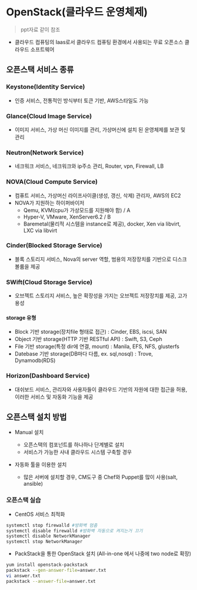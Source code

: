 # OpenStack(클라우드 운영체제)

> ppt자료 같이 참조

* 클라우드 컴퓨팅의 Iaas로서 클라우드 컴퓨팅 환경에서 사용되는 무료 오픈소스 클라우드 소프트웨어

## 오픈스택 서비스 종류

### Keystone(Identity Service)

* 인증 서비스, 전통적인 방식부터 토큰 기반, AWS스타일도 가능

### Glance(Cloud Image Service)

* 이미지 서비스, 가상 머신 이미지를 관리, 가상머신에 설치 된 운영체제를 보관 및 관리

### Neutron(Network Service)

* 네크워크 서비스, 네크워크와 ip주소 관리, Router, vpn, Firewall, LB

### NOVA(Cloud Compute Service)

* 컴퓨트 서비스, 가상머신 라이프사이클(생성,  갱신, 삭제) 관리자, AWS의 EC2
* NOVA가 지원하는 하이퍼바이저
  * Qemu, KVM(cpu가 가상모드를 지원해야 함) / A
  * Hyper-V, VMware, XenServer6.2 / B
  * Baremetal(물리적 시스템을 instance로 제공), docker, Xen via libvirt, LXC via libvirt 

### Cinder(Blocked Storage Service)

* 블록 스토리지 서비스, Nova의 server 역할, 범용의 저장장치를 기반으로 디스크 볼륨을 제공

### SWift(Cloud Storage Service)

* 오브젝트 스토리지 서비스, 높은 확장성을 가지는 오브젝트 저장장치를 제공, 고가용성

#### storage 유형

* Block 기반 storage(장치file 형태로 접근) : Cinder, EBS, iscsi, SAN
* Object 기반 storage(HTTP 기반 RESTful API) : Swift, S3, Ceph
* File 기반 storage(특정 dir에 연결, mount) : Manila, EFS, NFS, glusterfs
* Datebase 기반 storage(DB마다 다름, ex. sql,nosql) : Trove, Dynamodb(RDS)

### Horizon(Dashboard Service)

* 대쉬보드 서비스, 관리자와 사용자들이 클라우드 기반의 자원에 대한 접근을 허용, 이러한 서비스 및 자동화 기능을 제공

## 오픈스택 설치 방법

* Manual 설치
  * 오픈스택의 컴포넌트를 하나하나 단계별로 설치
  * 서비스가 가능한 사내 클라우드 시스템 구축할 경우

* 자동화 툴을 이용한 설치
  * 많은 서버에 설치할 경우, CM도구 중 Chef와 Puppet를 많이 사용(salt, ansible)

### 오픈스택 실습

* CentOS 서비스 최적화

```bash
systemctl stop firewalld #방화벽 멈춤
systemctl disable firewalld #방화벽 자동으로 켜지는거 끄기
systemctl disable NetworkManager 
systemctl stop NetworkManager
```

* PackStack을 통한 OpenStack 설치 (All-in-one 에서 나중에 two node로 확장)

```bash
yum install openstack-packstack
packstack --gen-answer-file=answer.txt
vi answer.txt
packstack --answer-file=answer.txt
```







